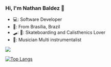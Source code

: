 ### Hi, I'm Nathan Baldez 👋

* 💻: Software Developer
* 🏡: From Brasília, Brazil 
* 🛹: 💪: Skateboarding and Calisthenics Lover
* 🎸: Musician Multi instrumentalist

[<img src="https://img.shields.io/badge/linkedin-%230077B5.svg?&style=for-the-badge&logo=linkedin&logoColor=white" />](https://www.linkedin.com/in/nathan-baldez-380684197/)

[![Top Langs](https://github-readme-stats.vercel.app/api/top-langs/?username=nthbaldez)](https://github.com/nthbaldez/github-readme-stats)
